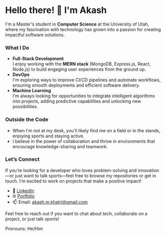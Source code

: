 # Hello there! 👋 I'm Akash

I'm a Master's student in **Computer Science** at the University of Utah, where my fascination with technology has grown into a passion for creating impactful software solutions.

### What I Do
- **Full-Stack Development**  
  I enjoy working with the **MERN stack** (MongoDB, Express.js, React, Node.js) to build engaging user experiences from the ground up.
- **DevOps**  
  I'm exploring ways to improve CI/CD pipelines and automate workflows, ensuring smooth deployments and efficient software delivery.
- **Machine Learning**  
  I'm always looking for opportunities to integrate intelligent algorithms into projects, adding predictive capabilities and unlocking new possibilities.

### Outside the Code
- When I'm not at my desk, you'll likely find me on a field or in the stands, enjoying sports and staying active.
- I believe in the power of collaboration and thrive in environments that encourage knowledge-sharing and teamwork.

### Let’s Connect
If you’re looking for a developer who loves problem-solving and innovation—or just want to talk sports—feel free to browse my repositories or get in touch. I’m excited to work on projects that make a positive impact!


- 💼 [LinkedIn](https://linkedin.com/in/akashkhatri)
- 🌐 [Portfolio](https://akashkhatri.com)
- 📫 Email: akash.m.khatri@gmail.com

Feel free to reach out if you want to chat about tech, collaborate on a project, or just talk sports!

Pronouns: He/Him

